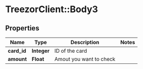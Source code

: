 # TreezorClient::Body3

## Properties
Name | Type | Description | Notes
------------ | ------------- | ------------- | -------------
**card_id** | **Integer** | ID of the card | 
**amount** | **Float** | Amout you want to check | 


